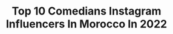 ---
title: Top 10 Comedians Instagram Influencers In Morocco In 2022
description: >-
  Find top comedians Instagram influencers in Morocco in 2022. Most popular hashtags: #morocco #maroc #casablanca.
platform: Instagram
hits: 10
text_top: Analyze the top-rated Instagram influencers on inBeat.
text_bottom: inBeat aggregates 10 Instagram influencers like this in Morocco for you to pitch.
profiles:
  - username: "gonzalez.officiel"
    fullname: >-
      Hassan GonzaLez
    bio: >-
      Influencer/blogueur/ Comedian For Business: skoko1351@gmail.com كل يوم بت على تطبيق (Younow) الساعة22:30 MY Youtube channel/
    location: "Morocco"
    followers: 775564
    engagement: 788
    commentsToLikes: 0.014791
    id: ck14k7iy4o4n70i1944ffnagu
    verified: false
    hashtags: "#eideladhawithworldremit, #yallad, #ad, #worldremit"
  - username: "khalidsheriff"
    fullname: >-
      Khalid Sheriff
    bio: >-
      صانع محتوى على اليوتوب والتلفزيون ▪😍 Face : khalid.sheriff.comedian ▪👻 Snap : khalidsheriff ▪📧 : khalidthesheriff@hotmail.com ▪👇 live OPPO Reno 4 👇
    location: "Morocco"
    followers: 490133
    engagement: 91
    commentsToLikes: 0.111531
    id: ck5zqg5y5uj9b0i14xumawv8k
    verified: false
    hashtags: "#drawing, #draw, #2020, #illustration"
  - username: "gonzalez.officiel_"
    fullname: >-
      hassan gonzalez
    bio: >-
      Moroccan influencer/actor/comedian Youtube:Hassan gonzalez
    location: "Morocco"
    followers: 171157
    engagement: 433
    commentsToLikes: 0.009898
    id: ck8t7d5g2gdeb0j789bgaa847
    verified: false
    hashtags: ""
  - username: "salma_zawaideh"
    fullname: >-
      Salma Zawaideh سلمى زوايدة
    bio: >-
      Producer @royatvkitchen 📺 Reporter @royatv A comedian actress 🤹‍♀️🎥📽️ September 1991 Snapchat: salma_zawaideh 📍Amman, Jordan
    location: "Morocco"
    followers: 104661
    engagement: 248
    commentsToLikes: 0.032204
    id: ck5zqsiv7v7nb0i14mdlvtp5c
    verified: false
    hashtags: "#happyface, #smilemore, #photoshoot, #happy"
  - username: "drlaith89"
    fullname: >-
      Laith Abbadi
    bio: >-
      Psychiatrist Loving father Retired comedian @drlaithabbadi Snapchat , Twitter : Drlaith89
    location: "Morocco"
    followers: 40698
    engagement: 217
    commentsToLikes: 0.019663
    id: ckf5nzcmp0c1c0j23teixm3qe
    verified: false
    hashtags: "#navycrocs"
  - username: "fadoua.taleb"
    fullname: >-
      Fadoua Taleb  فدوى طالب
    bio: >-
      MOROCCAN ACTRESS COMEDIAN 📩 info.fadouataleb@gmail.com 📍Casablanca Morocco
    location: "Morocco"
    followers: 654255
    engagement: 158
    commentsToLikes: 0.014488
    id: ck6tlhh69617g0j71vz2adpfa
    verified: false
    hashtags: "#saison2, #ramadansur2m, #bb, #serie"
  - username: "el_bachiri_alae"
    fullname: >-
      Alae, The Amazigh Comedian
    bio: >-
      🔸Snap Chat : Alae.elbachiri ⏩⏩ 🔹Facebook : Alae El Bachiri ⏩⏩ 🌀30/04/2019 😍👑 @punjabnador
    location: "Morocco"
    followers: 21749
    engagement: 245
    commentsToLikes: 0.008246
    id: ck0w10gx7gy440i19ywn8sah6
    verified: false
    hashtags: ""
  - username: "haytammiftah"
    fullname: >-
      Haytam Miftah
    bio: >-
      •Comédien •Humoriste •Scénariste #haytam_miftah #scanner #art #humour
    location: "Morocco"
    followers: 1895703
    engagement: 226
    commentsToLikes: 0.010473
    id: ck9wech9ajohz0j785wk3fbhw
    verified: true
    hashtags: "#stayhome, #confinement, #casablanca, #coronavirus"
  - username: "meriemhalimofficiel"
    fullname: >-
      meriem halim مريم حليم
    bio: >-
      Artiste Chanteuse et Comédienne Snapchat: meriemhalimoffi
    location: "Morocco"
    followers: 203966
    engagement: 235
    commentsToLikes: 0.019601
    id: ck0u0y5jxva020i196h3sub1i
    verified: false
    hashtags: "#dres, #makeup, #photographer, #dress"
  - username: "meryemzaimiofficiel"
    fullname: >-
      MeryemZaïmiOfficiel
    bio: >-
      Comédienne 🎭🎬🎥 📧 meryibral@gmail.com YouTube : Meryem Zaïmi
    location: "Morocco"
    followers: 648976
    engagement: 245
    commentsToLikes: 0.010787
    id: ck55jfa0dwws10i11q18hiiod
    verified: true
    hashtags: "#actress, #morocco, #khtiti, #love"
---